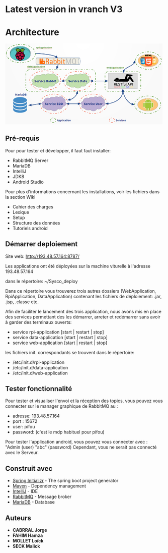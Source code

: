 # Latest version in vranch V3

# Architecture


[<img src="architecture.PNG" width="500">](architecture.PNG)



## Pré-requis
Pour pour tester et développer, il faut faut installer:
 
 * RabbitMQ Server
 * MariaDB
 * IntelliJ
 * JDK8
 * Android Studio
 
Pour plus d'informations concernant les installations, voir les fichiers dans la section Wiki

* Cahier des charges
* Lexique
* Setup
* Structure des données
* Tutoriels android



## Démarrer deploiement

Site web: http://193.48.57.164:8787/

Les applications ont été déployées sur la machine viturelle à l'adresse 193.48.57.164

dans le répertoire: ~/Sysco_deploy

Dans ce répertoire vous trouverez trois autres dossiers (WebApplication, RpiApplication, DataApplication) contenant les fichiers de déploiement: .jar, .jsp, .classe etc.

Afin de faciliter le lancement des trois application, nous avons mis en place des services permettant des les démarrer, arreter et redémarrer 
sans avoir à garder des terminaux ouverts:

* service   rpi-application   [start | restart | stop]
* service   data-application  [start | restart | stop]
* service    web-application   [start | restart | stop]


les fichiers init. correspondants se trouvent dans le répertoire: 

* /etc/init.d/rpi-application
* /etc/init.d/data-application
* /etc/init.d/web-application


## Tester fonctionnalité

Pour tester et visualiser l'envoi et la réception des topics, vous pouvez vous connecter sur le manager graphique 
de RabbitMQ au :
* adresse: 193.48.57.164
* port : 15672
* user: pifou
* password: (c'est le mdp habituel pour pifou)

Pour tester l'application android, vous pouvez vous connecter avec : "Admin (user) "abc" (password)
Cependant, vous ne serait pas connecté avec le Serveur.

## Construit avec

* [Spring Initializr](rhttps://start.spring.io) - The spring boot project generator
* [Maven](https://maven.apache.org/) - Dependency management
* [IntelliJ](https://rometools.github.io/rome/) - IDE
* [RabbitMQ](https://www.rabbitmq.com/) - Message broker
* [MariaDB](https://mariadb.org/) - Database



## Auteurs

* **CABRRAL Jorge**
* **FAHIM Hamza**
* **MOLLET Loïck**
* **SECK Malick**
